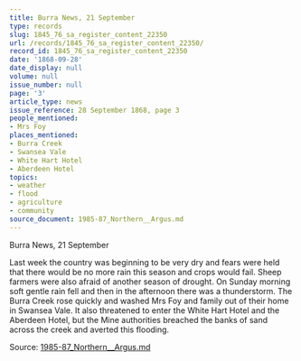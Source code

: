 ```yaml
---
title: Burra News, 21 September
type: records
slug: 1845_76_sa_register_content_22350
url: /records/1845_76_sa_register_content_22350/
record_id: 1845_76_sa_register_content_22350
date: '1868-09-28'
date_display: null
volume: null
issue_number: null
page: '3'
article_type: news
issue_reference: 28 September 1868, page 3
people_mentioned:
- Mrs Foy
places_mentioned:
- Burra Creek
- Swansea Vale
- White Hart Hotel
- Aberdeen Hotel
topics:
- weather
- flood
- agriculture
- community
source_document: 1985-87_Northern__Argus.md
---
```


Burra News, 21 September

Last week the country was beginning to be very dry and fears were held that there would be no more rain this season and crops would fail.  Sheep farmers were also afraid of another season of drought.  On Sunday morning soft gentle rain fell and then in the afternoon there was a thunderstorm.  The Burra Creek rose quickly and washed Mrs Foy and family out of their home in Swansea Vale.  It also threatened to enter the White Hart Hotel and the Aberdeen Hotel, but the Mine authorities breached the banks of sand across the creek and averted this flooding.

Source: [1985-87_Northern__Argus.md](/downloads/markdown/1985-87_Northern__Argus.md)
